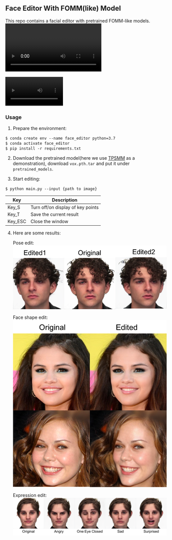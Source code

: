 ## Face Editor With FOMM(like) Model

This repo contains a facial editor with pretrained FOMM-like models.
![](figs/record0.mp4)

<video src='./figs/record0.mp4' width=180></video>

### Usage
1. Prepare the environment:
```console
$ conda create env --name face_editor python=3.7
$ conda activate face_editor
$ pip install -r requirements.txt
```

2. Download the pretrained model(here we use [TPSMM](https://github.com/yoyo-nb/Thin-Plate-Spline-Motion-Model) as a demonstration), download ```vox.pth.tar``` and put it under ```pretrained_models```.

3. Start editing:
```console 
$ python main.py --input {path to image}
```

| Key | Description|
|---|---|
|Key_S| Turn off/on display of key points |
|Key_T| Save the current result |
|Key_ESC| Close the window|

4. Here are some results:
    
    Pose edit:
    ![Pose](figs/pose_edit.png)

    Face shape edit:
    ![shape](figs/shape_edit.png)

    Expression edit:
    ![expression](figs/exp_edit.png)









